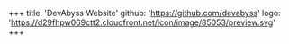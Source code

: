 +++
title: 'DevAbyss Website'
github: 'https://github.com/devabyss'
logo: 'https://d29fhpw069ctt2.cloudfront.net/icon/image/85053/preview.svg'
+++